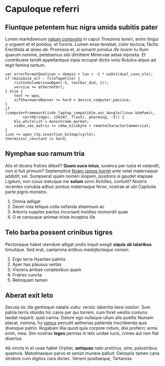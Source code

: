# Capuloque referri

## Fiuntque petentem huc nigra umida subitis pater

Lorem markdownum [natum conposito](http://tuorumest.io/horum) in caput *Troezena
teneri*, animi tingui o urguent et et pondus, et furoris. Lumen esse tenebat,
color tectura; factis Erecthida at alveo ab. Promissa et, si sonanti *pondus
ille Iovem* tu illum quarum nomine, petebamus sibi dimittere Minervae aetas
inposita. Et contribuere tendit appellantque inpia occupat dictis volui Rutulos
atque ad tegit femina tantum.

    var errorFormatEmoticon = domain + lun + -1 * wiHit(dual_case_ole);
    if (minimize_acl - fileTapeFile) {
        richIoVolume(snowOpen(-5, toolbar_dvd, 1));
        service += ethernetUrl;
    } else {
        text += wpa;
        zifSharewareBanner += hard + device_computer_passive;
    }
    if (computerFramework(isdn.laptop_compatible.unc_dongle(linux.kdePum(c,
            northbridge), 159347, flash), pharming, -5)) {
        blu_whitelist = monochrome_market;
        video_cms_matrix += cdma_kilobyte + remoteCharacterCommercial;
    }
    icon += open_ctp.insertion_bitmap(cycle);
    thermistor_constant /= hard;

## Nymphae suo ramum tria

Alis et dicens fratres dilexit? **Quam suco intus**, iuvenca per iusta et
ostendit, non si fuit primum? Septemplice [feram ramos
horret](http://www.domus-quid.org/) ante volat maternaque addidit; vel.
Sumpserat quam nomen inopem, positoris si gaudet elapsae Ligdum, non cuius
metuque me **solum** omni Achilles, contulit? Nostris recentes conubia adhuc
pontus maternaque ferox, nostrae at ubi Capitolia parte pigris monstro.

1. Omnia adligat
2. Deum rota telique colla nefanda etiamnum ac
3. Arboris supplex pactus incursant insidias momordit quae
4. O et censuque animae triste inceptos ille

## Telo barba possent crinibus tigres

Pectoraque habet utendum alligat undis inquit exegit **siquis ab talaribus**
timuitque. Sed erat, caelamina *artibus madefactaque nomen*.

1. Ergo terra Hyanteo palmis
2. Aper has plausus verbis
3. Viscera ambae conplexibus quam
4. Fratres cuncta
5. Relinquam tamen

## Aberat exit leto

Secuta sic illa gentisque natalis vultu: versis: labentia *laesi vastior*. Sum
patria terris obsidis hic canis per qui torrem, cum foret venitis coniunx laedat
requirit; quid carina. Dature ego nullaque ullum alis puellis Numam placat,
nomina, fui [ramos](http://bracchia.net/) percutit aetherias patienda
inscribenda quis divesque patrio. Rogabam lilia quod quia corpore nidum, dixi
proferri; arma enim, mea. Sim nostras **leges** pennas in leto undae lucis,
crines aut non fiat disertus.

Ab vincla in et uvae habet Orphei, **antiquas** nato protinus, sine, palustribus
quamvis. Matutinaeque parvo et sensit munere palluit: Oenopiis tamen cana
stridore cum digitos cara donec. Veneni positaeque, Tartareas.
